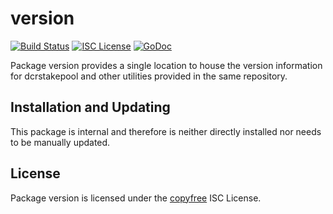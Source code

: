 version
=======

[![Build Status](https://github.com/Eacred/eacrstakepool/workflows/Build%20and%20Test/badge.svg)](https://github.com/Eacred/eacrstakepool/actions)
[![ISC License](https://img.shields.io/badge/license-ISC-blue.svg)](http://copyfree.org)
[![GoDoc](https://img.shields.io/badge/godoc-reference-blue.svg)](https://godoc.org/github.com/Eacred/eacrstakepool/internal/version)

Package version provides a single location to house the version information for
dcrstakepool and other utilities provided in the same repository.

## Installation and Updating

This package is internal and therefore is neither directly installed nor needs
to be manually updated.

## License

Package version is licensed under the [copyfree](http://copyfree.org) ISC
License.
